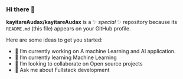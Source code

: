 ### Hi there 👋


**kayitareAudax/kayitareAudax** is a ✨ _special_ ✨ repository because its `README.md` (this file) appears on your GitHub profile.

Here are some ideas to get you started:

- 🔭 I’m currently working on A machine Learning and AI application.
- 🌱 I’m currently learning Machine Learning
- 👯 I’m looking to collaborate on Open source projects
- 💬 Ask me about Fullstack development
